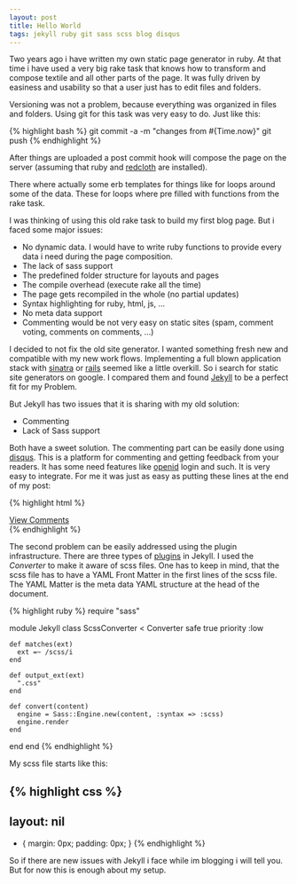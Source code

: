 ```yaml
---
layout: post
title: Hello World
tags: jekyll ruby git sass scss blog disqus
---
```


Two years ago i have written my own static page generator in ruby. At that time 
i have used a very big rake task that knows how to transform and compose 
textile and all other parts of the page. It was fully driven by easiness and
usability so that a user just has to edit files and folders. 

Versioning was not a problem, because everything was organized in files and
folders. Using git for this task was very easy to do. Just like this:

{% highlight bash %}
git commit -a -m "changes from #{Time.now}"
git push
{% endhighlight %}

After things are uploaded a post commit hook will compose the page on the
server (assuming that ruby and [redcloth](http://redcloth.org/) are installed).

There where actually some erb templates for things like for loops around some
of the data. These for loops where pre filled with functions from the rake task.

I was thinking of using this old rake task to build my first blog page. But
i faced some major issues:

- No dynamic data. I would have to write
  ruby functions to provide every data i need during the page composition.
- The lack of sass support
- The predefined folder structure for layouts and pages
- The compile overhead (execute rake all the time)
- The page gets recompiled in the whole (no partial updates)
- Syntax highlighting for ruby, html, js, ...
- No meta data support
- Commenting would be not very easy on static sites 
  (spam, comment voting, comments on comments, ...)

I decided to not fix the old site generator. I wanted something fresh new
and compatible with my new work flows. Implementing a full blown application
stack with [sinatra](www.sinatrarb.com) or [rails](www.rubyonrails.org) 
seemed like a little overkill. So i search for static site generators on google.
I compared them and found [Jekyll](https://github.com/mojombo/jekyll) to be a 
perfect fit for my Problem.

But Jekyll has two issues that it is sharing with my old solution:

- Commenting
- Lack of Sass support

Both have a sweet solution. The commenting part can be easily done using
[disqus](http://disqus.com/). This is a platform for commenting and getting
feedback from your readers. It has some need features like [openid](openid.net) login and
such. It is very easy to integrate. For me it was just as easy as putting these
lines at the end of my post:

{% highlight html %}
<div class="comments">
  <a href="http://toevolve.org{{ page.url }}#disqus_thread">
    View Comments
  </a>
  <div id="disqus_thread"></div>
</div>
<script type="text/javascript" 
        src="http://disqus.com/forums/vilandgr/embed.js"></script>
{% endhighlight %}

The second problem can be easily addressed using the plugin infrastructure.
There are three types of [plugins](https://github.com/mojombo/jekyll/wiki/Plugins) 
in Jekyll. I used the *Converter* to make it aware of scss files. One has to 
keep in mind, that the scss file has to have a YAML Front Matter in the first lines
of the scss file. The YAML Matter is the meta data YAML structure at the head
of the document.

{% highlight ruby %}
require "sass"

module Jekyll
  class ScssConverter < Converter
    safe true
    priority :low

    def matches(ext)
      ext =~ /scss/i
    end 

    def output_ext(ext)
      ".css"
    end

    def convert(content)
      engine = Sass::Engine.new(content, :syntax => :scss)
      engine.render
    end
  end
end
{% endhighlight %}

My scss file starts like this:

{% highlight css %}
---
layout: nil
---

* {
  margin: 0px;
  padding: 0px;
}
{% endhighlight %}

So if there are new issues with Jekyll i face while im blogging i will tell you.
But for now this is enough about my setup.